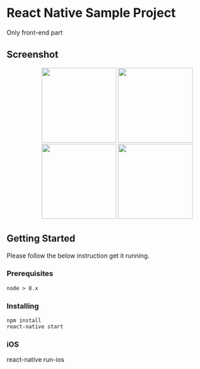 # React Native Sample Project
Only front-end part

## Screenshot

<div align="center">
  <img width=170 src ="https://github.com/risingworld777/zirtue/blob/master/screenshots/1.png"/>
  <img width=170 src ="https://github.com/risingworld777/zirtue/blob/master/screenshots/2.png"/>
  <img width=170 src ="https://github.com/risingworld777/zirtue/blob/master/screenshots/3.png"/>
  <img width=170 src ="https://github.com/risingworld777/zirtue/blob/master/screenshots/4.png"/>
</div>

## Getting Started

Please follow the below instruction get it running.

### Prerequisites

```
node > 8.x
```

### Installing

```
npm install
react-native start
```

### iOS

react-native run-ios
